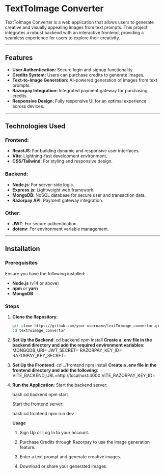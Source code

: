 # TextToImage Converter

TextToImage Converter is a web application that allows users to generate creative and visually appealing images from text prompts. This project integrates a robust backend with an interactive frontend, providing a seamless experience for users to explore their creativity.

---

## Features

- **User Authentication:** Secure login and signup functionality.
- **Credits System:** Users can purchase credits to generate images.
- **Text-to-Image Generation:** AI-powered generation of images from text prompts.
- **Razorpay Integration:** Integrated payment gateway for purchasing credits.
- **Responsive Design:** Fully responsive UI for an optimal experience across devices.

---

## Technologies Used

### Frontend:
- **ReactJS**: For building dynamic and responsive user interfaces.
- **Vite**: Lightning-fast development environment.
- **CSS/Tailwind**: For styling and responsive design.

### Backend:
- **Node.js**: For server-side logic.
- **Express.js**: Lightweight web framework.
- **MongoDB**: NoSQL database for secure user and transaction data.
- **Razorpay API**: Payment gateway integration.

### Other:
- **JWT**: For secure authentication.
- **dotenv**: For environment variable management.

---

## Installation

### Prerequisites
Ensure you have the following installed:
- **Node.js** (v14 or above)
- **npm** or **yarn**
- **MongoDB**

### Steps

1. **Clone the Repository**:
   ```bash
   git clone https://github.com/your-username/textToimage_convertor.git
   cd textToimage_convertor
2. **Set Up the Backend**:
   cd backend
   npm install
 **Create a .env file in the backend directory and add the required environment variables**:
   MONGODB_URI=<your-mongodb-uri>
   JWT_SECRET=<your-jwt-secret>
   RAZORPAY_KEY_ID=<your-razorpay-key-id>
   RAZORPAY_KEY_SECRET=<your-razorpay-key-secret>
3. **Set Up the Frontend**:
   cd ../frontend
   npm install
 **Create a .env file in the frontend directory and add the following**:
   VITE_BACKEND_URL=http://localhost:4000
   VITE_RAZORPAY_KEY_ID=<your-razorpay-key-id>
4. **Run the Application**:
   Start the backend server:

    bash
    cd backend
    npm start
    
    Start the frontend server:
    
    bash
    cd frontend
    npm run dev
   
   **Usage**
    1. Sign Up or Log In to your account.
    
    2. Purchase Credits through Razorpay to use the image generation feature.
    
    3. Enter a text prompt and generate creative images.
    
    4. Download or share your generated images.


